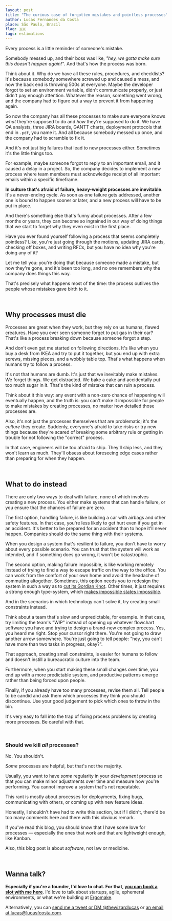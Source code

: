 ```yaml
---
layout: post
title: "The curious case of forgotten mistakes and pointless processes"
author: Lucas Fernandes da Costa
place: São Paulo, Brazil
flag: 🇧🇷
tags: estimations
---
```


Every process is a little reminder of someone's mistake.

Somebody messed up, and their boss was like, _"hey, we gotta make sure this doesn't happen again!"_. And that's how the process was born.

Think about it. Why do we have all these rules, procedures, and checklists? It's because somebody somewhere screwed up and caused a mess, and now the back end is throwing 500s at everyone. Maybe the developer forgot to set an environment variable, didn't communicate properly, or just didn't pay enough attention. Whatever the reason, something went wrong, and the company had to figure out a way to prevent it from happening again.

So now the company has all these processes to make sure everyone knows _what_ they're supposed to do and _how_ they're supposed to do it. We have QA analysts, three JIRA boards, GANTT charts, deployment protocols that end in `.pdf`, you name it. And all because somebody messed up once, and the company had to scramble to fix it.

And it's not just big failures that lead to new processes either. Sometimes it's the little things too.

For example, maybe someone forgot to reply to an important email, and it caused a delay in a project. So, the company decides to implement a new process where team members must acknowledge receipt of all important emails within a specific timeframe.

**In culture that's afraid of failure, heavy-weight processes are inevitable**. It's a never-ending cycle. As soon as one failure gets addressed, another one is bound to happen sooner or later, and a new process will have to be put in place.

And there's something else that's funny about processes. After a few months or years, they can become so ingrained in our way of doing things that we start to forget why they even exist in the first place.

Have you ever found yourself following a process that seems completely pointless? Like, you're just going through the motions, updating JIRA cards, checking off boxes, and writing RFCs, but you have no idea why you're doing any of it?

Let me tell you: you're doing that because someone made a mistake, but now they're gone, and it's been too long, and no one remembers why the company does things this way.

That's precisely what happens most of the time: the process outlives the people whose mistakes gave birth to it.

<br>

## Why processes must die

Processes are great when they work, but they rely on us humans, flawed creatures. Have you ever seen someone forget to put gas in their car? That's like a process breaking down because someone forgot a step.

And don't even get me started on following directions. It's like when you buy a desk from IKEA and try to put it together, but you end up with extra screws, missing pieces, and a wobbly table top. That's what happens when humans try to follow a process.

It's not that humans are dumb. It's just that we inevitably make mistakes. We forget things. We get distracted. We bake a cake and accidentally put too much sugar in it. That's the kind of mistake that can ruin a process.

Think about it this way: any event with a non-zero chance of happening will eventually happen, and the truth is: you can't make it impossible for people to make mistakes by creating processes, no matter how detailed those processes are.

Also, it's not just the processes themselves that are problematic; it's the _culture_ they create. Suddenly, everyone's afraid to take risks or try new things because they're scared of breaking some arbitrary rule or getting in trouble for not following the "correct" process.

In that case, engineers will be too afraid to ship. They'll ship less, and they won't learn as much. They'll obsess about foreseeing edge cases rather than preparing for when they happen.


<br>

## What to do instead

There are only two ways to deal with failure, none of which involves creating a new process. You either make systems that can handle failure, or you ensure that the chances of failure are zero.

The first option, handling failure, is like building a car with airbags and other safety features. In that case, you're less likely to get hurt even if you get in an accident. It's better to be prepared for an accident than to hope it'll never happen. Companies should do the same thing with their systems.

When you design a system that's resilient to failure, you don't have to worry about every possible scenario. You can trust that the system will work as intended, and if something does go wrong, it won't be catastrophic.

The second option, making failure impossible, is like working remotely instead of trying to find a way to escape traffic on the way to the office. You can work from the comfort of your own home and avoid the headache of commuting altogether. Sometimes, this option needs you to redesign the system in such a way as to [cut its Gordian Knot](https://en.wikipedia.org/wiki/Gordian_Knot). Other times, it just requires a strong enough type-system, which [makes impossible states impossible](https://www.youtube.com/watch?v=IcgmSRJHu_8).

And in the scenarios in which technology can't solve it, try creating small constraints instead.

Think about a team that's slow and unpredictable, for example. In that case, try limiting the team's "WIP" instead of opening up whatever flowchart software you have and trying to design a brand-new complex process. Yes, you heard me right. Stop your cursor right there. You're not going to draw another arrow somewhere. You're just going to tell people: "hey, you can't have more than two tasks in progress, okay?".

That approach, creating small constraints, is easier for humans to follow and doesn't instill a bureaucratic culture into the team.

Furthermore, when you start making these small changes over time, you end up with a more predictable system, and productive patterns emerge rather than being forced upon people.

Finally, if you already have too many processes, revise them all. Tell people to be candid and ask them which processes they think you should discontinue. Use your good judgement to pick which ones to throw in the bin.

It's very easy to fall into the trap of fixing process problems by creating more processes. Be careful with that.

<br>

### Should we kill _all_ processes?

No. You shouldn't.

_Some_ processes are helpful, but that's not the majority.

Usually, you want to have _some_ regularity in your _development_ process so that you can make minor adjustments over time and measure how you're performing. You cannot improve a system that's not repeatable.

This rant is mostly about processes for deployments, fixing bugs, communicating with others, or coming up with new feature ideas.

Honestly, I shouldn't have had to write this section, but if I didn't, there'd be too many comments here and there with this obvious remark.

If you've read this blog, you should know that I have some love for processes — especially the ones that work and that are lightweight enough, like Kanban.

Also, this blog post is about _software_, not law or medicine.

<br>

## Wanna talk?

**Especially if you're a founder, I'd love to chat. For that, <a onclick="sa_event('calendly-processes')" target="_blank" href="https://calendly.com/lucasfcosta/1-1-with-lucas">you can book a slot with me here</a>**. I'd love to talk about startups, agile, ephemeral environments, or what we're building at [Ergomake](https://www.ergomake.dev).

Alternatively, you can [send me a tweet or DM @thewizardlucas](https://twitter.com/thewizardlucas) or [an email at lucas@lucasfcosta.com](mailto:lucas@lucasfcosta.com).
